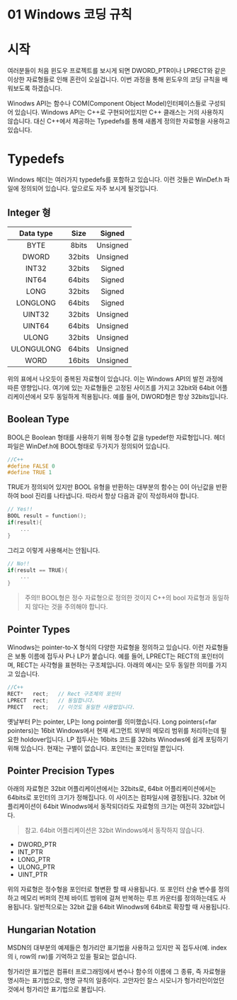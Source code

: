 01 Windows 코딩 규칙
===

# 시작

여러분들이 처음 윈도우 프로젝트를 보시게 되면 DWORD_PTR이나 LPRECT와 같은 이상한 자료형들로 인해 혼란이 오실겁니다. 이번 과정을 통해 윈도우의 코딩 규칙을 배워보도록 하겠습니다.

Winodws API는 함수나 COM(Component Object Model)인터페이스들로 구성되어 있습니다. Windows API는 C++로 구현되어있지만 C++ 클래스는 거의 사용하지 않습니다. 대신 C++에서 제공하는 Typedefs를 통해 새롭게 정의한 자료형을 사용하고 있습니다.

# Typedefs

Windows 헤더는 여러가지 typedefs를 포함하고 있습니다. 이런 것들은 WinDef.h 파일에 정의되어 있습니다. 앞으로도 자주 보시게 될것입니다.

## Integer 형

|Data type|Size|Signed|
|:---:|:---:|:---:|
|BYTE|8bits|Unsigned|
|DWORD|32bits|Unsigned|
|INT32|32bits|Signed|
|INT64|64bits|Signed|
|LONG|32bits|Signed|
|LONGLONG|64bits|Signed|
|UINT32|32bits|Unsigned|
|UINT64|64bits|Unsigned|
|ULONG|32bits|Unsigned|
|ULONGULONG|64bits|Unsigned|
|WORD|16bits|Unsigned|

위의 표에서 나오듯이 중복된 자료형이 있습니다. 이는 Windows API의 발전 과정에 따른 영향입니다. 여기에 있는 자료형들은 고정된 사이즈를 가지고 32bit와 64bit 어플리케이션에서 모두 동일하게 적용됩니다. 예를 들어, DWORD형은 항상 32bits입니다.

## Boolean Type

BOOL은 Boolean 형태를 사용하기 위해 정수형 값을 typedef한 자료형입니다. 헤더 파일은 WinDef.h에 BOOL형태로 두가지가 정의되어 있습니다.

```c++
//C++
#define FALSE 0
#define TRUE 1
```

TRUE가 정의되어 있지만 BOOL 유형을 반환하는 대부분의 함수는 0이 아닌값을 반환하여 bool 진리를 나타냅니다. 따라서 항상 다음과 같이 작성하셔야 합니다.

```c++
// Yes!!
BOOL result = function();
if(result){
    ...
}
```

그리고 이렇게 사용해서는 안됩니다.

```c++
// No!!
if(result == TRUE){
    ...
}
```

> 주의!! BOOL형은 정수 자료형으로 정의한 것이지 C++의 bool 자료형과 동일하지 않다는 것을 주의해야 합니다.

## Pointer Types

Winodws는 pointer-to-X 형식의 다양한 자료형을 정의하고 있습니다. 이런 자료형들은 보통 이름에 접두사 P나 LP가 붙습니다. 예를 들어, LPRECT는 RECT의 포인터이며, RECT는 사각형을 표현하는 구조체입니다. 아래의 예시는 모두 동일한 의미를 가지고 있습니다.

```c++
//C++
RECT*   rect;   // Rect 구조체의 포인터
LPRECT  rect;   // 동일합니다.
PRECT   rect;   // 이것도 동일한 사용법입니다.
```

옛날부터 P는 pointer, LP는 long pointer를 의미했습니다. Long pointers(=far pointers)는 16bit Windows에서 현재 세그먼트 외부의 메모리 범위를 처리하는데 필요한 holdover입니다. LP 접두사는 16bits 코드를 32bits Winodws에 쉽게 포팅하기 위해 있습니다. 현재는 구별이 없습니다. 포인터는 포인터일 뿐입니다.

## Pointer Precision Types

아래의 자료형은 32bit 어플리케이션에서는 32bits로, 64bit 어플리케이션에서는 64bits로 포인터의 크기가 정해집니다. 이 사이즈는 컴파일시에 결정됩니다. 32bit 어플리케이션이 64bit Winodws에서 동작되더라도 자료형의 크기는 여전히 32bit입니다.

> 참고. 64bit 어플리케이션은 32bit Windows에서 동작하지 않습니다.

- DWORD_PTR
- INT_PTR
- LONG_PTR
- ULONG_PTR
- UINT_PTR

위의 자료형은 정수형을 포인터로 형변환 할 때 사용됩니다. 또 포인터 산술 변수를 정의하고 메모리 버퍼의 전체 바이트 범위에 걸쳐 반복하는 루프 카운터를 정의하는데도 사용됩니다. 일반적으로는 32bit 값을 64bit Winodws에 64bit로 확장할 때 사용됩니다.

## Hungarian Notation

MSDN의 대부분의 예제들은 헝가리안 표기법을 사용하고 있지만 꼭 접두사(예. index의 i, row의 rw)를 기억하고 있을 필요는 없습니다.

헝가리안 표기법은 컴퓨터 프로그래밍에서 변수나 함수의 이름에 그 종류, 즉 자료형을 명시하는 표기법으로, 명명 규칙의 일종이다. 고안자인 찰스 시모니가 헝가리인이었던 것에서 헝가리안 표기법으로 불립니다.

